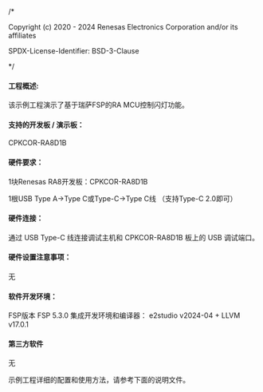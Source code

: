 /*

Copyright (c) 2020 - 2024 Renesas Electronics Corporation and/or its affiliates

SPDX-License-Identifier: BSD-3-Clause

*/


#### 工程概述:

该示例工程演示了基于瑞萨FSP的RA MCU控制闪灯功能。

#### 支持的开发板 / 演示板：
CPKCOR-RA8D1B

#### 硬件要求：
1块Renesas RA8开发板：CPKCOR-RA8D1B

1根USB Type A->Type C或Type-C->Type C线 （支持Type-C 2.0即可）

#### 硬件连接：
通过 USB Type-C 线连接调试主机和 CPKCOR-RA8D1B 板上的 USB 调试端口。

#### 硬件设置注意事项：
无

#### 软件开发环境：
FSP版本
FSP 5.3.0
集成开发环境和编译器：
e2studio v2024-04 + LLVM v17.0.1

#### 第三方软件
无

示例工程详细的配置和使用方法，请参考下面的说明文件。
